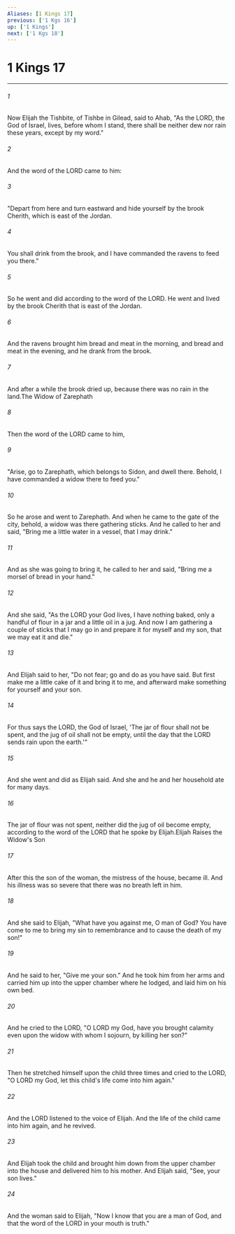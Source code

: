```yaml
---
Aliases: [1 Kings 17]
previous: ['1 Kgs 16']
up: ['1 Kings']
next: ['1 Kgs 18']
---
```

# 1 Kings 17

***

 

###### 1 
Now Elijah the Tishbite, of Tishbe in Gilead, said to Ahab, "As the LORD, the God of Israel, lives, before whom I stand, there shall be neither dew nor rain these years, except by my word." 
 

###### 2 
And the word of the LORD came to him: 
 

###### 3 
"Depart from here and turn eastward and hide yourself by the brook Cherith, which is east of the Jordan. 
 

###### 4 
You shall drink from the brook, and I have commanded the ravens to feed you there." 
 

###### 5 
So he went and did according to the word of the LORD. He went and lived by the brook Cherith that is east of the Jordan. 
 

###### 6 
And the ravens brought him bread and meat in the morning, and bread and meat in the evening, and he drank from the brook. 
 

###### 7 
And after a while the brook dried up, because there was no rain in the land.The Widow of Zarephath
 
 

###### 8 
Then the word of the LORD came to him, 
 

###### 9 
"Arise, go to Zarephath, which belongs to Sidon, and dwell there. Behold, I have commanded a widow there to feed you." 
 

###### 10 
So he arose and went to Zarephath. And when he came to the gate of the city, behold, a widow was there gathering sticks. And he called to her and said, "Bring me a little water in a vessel, that I may drink." 
 

###### 11 
And as she was going to bring it, he called to her and said, "Bring me a morsel of bread in your hand." 
 

###### 12 
And she said, "As the LORD your God lives, I have nothing baked, only a handful of flour in a jar and a little oil in a jug. And now I am gathering a couple of sticks that I may go in and prepare it for myself and my son, that we may eat it and die." 
 

###### 13 
And Elijah said to her, "Do not fear; go and do as you have said. But first make me a little cake of it and bring it to me, and afterward make something for yourself and your son. 
 

###### 14 
For thus says the LORD, the God of Israel, 'The jar of flour shall not be spent, and the jug of oil shall not be empty, until the day that the LORD sends rain upon the earth.'" 
 

###### 15 
And she went and did as Elijah said. And she and he and her household ate for many days. 
 

###### 16 
The jar of flour was not spent, neither did the jug of oil become empty, according to the word of the LORD that he spoke by Elijah.Elijah Raises the Widow's Son
 
 

###### 17 
After this the son of the woman, the mistress of the house, became ill. And his illness was so severe that there was no breath left in him. 
 

###### 18 
And she said to Elijah, "What have you against me, O man of God? You have come to me to bring my sin to remembrance and to cause the death of my son!" 
 

###### 19 
And he said to her, "Give me your son." And he took him from her arms and carried him up into the upper chamber where he lodged, and laid him on his own bed. 
 

###### 20 
And he cried to the LORD, "O LORD my God, have you brought calamity even upon the widow with whom I sojourn, by killing her son?" 
 

###### 21 
Then he stretched himself upon the child three times and cried to the LORD, "O LORD my God, let this child's life come into him again." 
 

###### 22 
And the LORD listened to the voice of Elijah. And the life of the child came into him again, and he revived. 
 

###### 23 
And Elijah took the child and brought him down from the upper chamber into the house and delivered him to his mother. And Elijah said, "See, your son lives." 
 

###### 24 
And the woman said to Elijah, "Now I know that you are a man of God, and that the word of the LORD in your mouth is truth."
 
